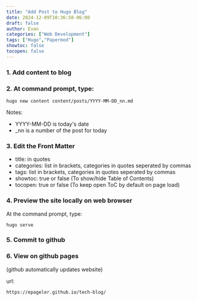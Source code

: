 ```yaml
---
title: "Add Post to Hugo Blog"
date: 2024-12-09T10:36:58-06:00
draft: false
author: Evan
categories: ["Web Development"]
tags: ["Hugo","Papermod"]
showtoc: false
tocopen: false
---
```

### 1. Add content to blog
### 2. At command prompt, type:
```
hugo new content content/posts/YYYY-MM-DD_nn.md
```
Notes: 
- YYYY-MM-DD is today's date
- _nn is a number of the post for today

### 3. Edit the Front Matter
- title: in quotes
- categories: list in brackets, categories in quotes seperated by commas
- tags: list in brackets, categories in quotes seperated by commas
- showtoc: true or false (To show/hide Table of Contents)
- tocopen: true or false (To keep open ToC by default on page load)

### 4. Preview the site locally on web browser
At the command prompt, type:
```
hugo serve
```

### 5. Commit to github

### 6. View on github pages
(github automatically updates website)

url:
```
https://epageler.github.io/tech-blog/
```